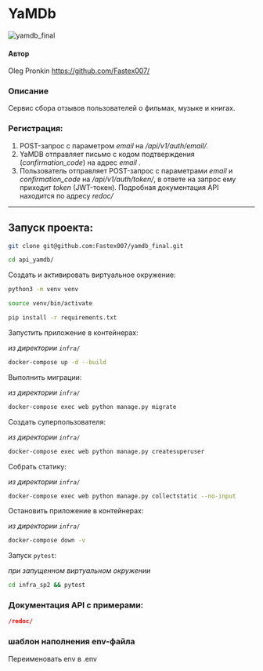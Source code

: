 # YaMDb
![yamdb_final](https://github.com/Fastex007/yamdb_final/actions/workflows/yamdb_workflow.yml/badge.svg)

#### Автор
Oleg Pronkin
https://github.com/Fastex007/

### Описание
Сервис сбора отзывов пользователей о фильмах, музыке и книгах.

### Регистрация:
1. POST-запрос с параметром *email* на */api/v1/auth/email/.*
2. YaMDB отправляет письмо с кодом подтверждения (*confirmation_code*) на адрес *email* .
3. Пользователь отправляет POST-запрос с параметрами *email* и *confirmation_code* на 
*/api/v1/auth/token/*, в ответе на запрос ему приходит *token* (JWT-токен).
Подробная документация API находится по адресу *redoc/*

---

## Запуск проекта:

```bash
git clone git@github.com:Fastex007/yamdb_final.git
```

```bash
cd api_yamdb/
```

Cоздать и активировать виртуальное окружение:

```bash
python3 -m venv venv
```

```bash
source venv/bin/activate
```

```bash
pip install -r requirements.txt
```

Запустить приложение в контейнерах:

*из директории `infra/`*
```bash
docker-compose up -d --build
```

Выполнить миграции:

*из директории `infra/`*
```bash
docker-compose exec web python manage.py migrate
```

Создать суперпользователя:

*из директории `infra/`*
```bash
docker-compose exec web python manage.py createsuperuser
```

Собрать статику:

*из директории `infra/`*
```bash
docker-compose exec web python manage.py collectstatic --no-input
```

Остановить приложение в контейнерах:

*из директории `infra/`*
```bash
docker-compose down -v
```
Запуск `pytest`:

*при запущенном виртуальном окружении*
```bash
cd infra_sp2 && pytest
```

### Документация API с примерами:

```json
/redoc/
```

### шаблон наполнения env-файла
Переименовать env в .env